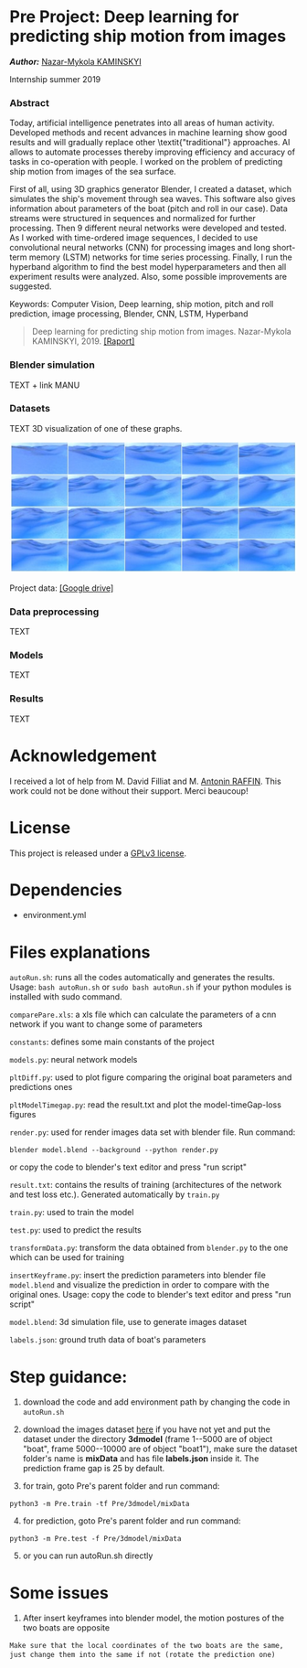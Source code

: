 # Pre Project: Deep learning for predicting ship motion from images
***Author:*** [Nazar-Mykola KAMINSKYI](https://github.com/Nazotron1923)


Internship summer 2019


### Abstract

Today, artificial intelligence penetrates into all areas of human activity. Developed methods and recent advances in machine learning show good results and will gradually replace other \textit{"traditional"} approaches. AI allows to automate processes thereby improving efficiency and accuracy of tasks in co-operation with people. I worked on the problem of predicting ship motion from images of the sea surface.

First of all, using 3D graphics generator Blender, I created a dataset, which simulates the ship's movement through sea waves. This software also gives information about parameters of the boat (pitch and roll in our case). Data streams were structured in sequences and normalized for further processing. Then 9 different neural networks were developed and tested.
As I worked with time-ordered image sequences, I decided to use convolutional neural networks (CNN) for processing images and long short-term memory (LSTM) networks for time series processing.
Finally, I run the hyperband algorithm to find the best model hyperparameters and then all experiment results were analyzed. Also, some possible improvements are suggested.

Keywords: Computer Vision, Deep learning, ship motion, pitch and roll prediction, image processing, Blender, CNN, LSTM, Hyperband

> Deep learning for predicting ship motion from images.
> Nazar-Mykola KAMINSKYI, 2019.
> [[Raport]](https://drive.google.com/file/d/1-wrGLbEWiXemHF5n54mouZVaL28BICS_/view?usp=sharing)


### Blender simulation

TEXT + link MANU

### Datasets
TEXT
3D visualization of one of these graphs.
<p align="center">
  <img width="600" src="plots/gen_img.jpg">
</p>
<p align="justify">

Project data: [[Google drive]](https://drive.google.com/drive/folders/1RF8_wFfcIM0GIklXflPYv-tK3uaEWSSZ?usp=sharing)

### Data preprocessing

TEXT

### Models

TEXT

### Results

TEXT


# Acknowledgement
I received a lot of help from M. David Filliat and M. [Antonin RAFFIN](https://github.com/araffin). This work could not be done without their support. Merci beaucoup!

# License

This project is released under a [GPLv3 license](LICENSE).

# Dependencies

 - environment.yml


# Files explanations

`autoRun.sh`: runs all the codes automatically and generates the results. Usage: `bash autoRun.sh` or `sudo bash autoRun.sh` if your python modules is installed with sudo command.

`comparePare.xls`: a xls file which can calculate the parameters of a cnn network if you want to change some of parameters

`constants`: defines some main constants of the project

`models.py`: neural network models

`pltDiff.py`: used to plot figure comparing the original boat parameters and predictions ones

`pltModelTimegap.py`: read the result.txt and plot the model-timeGap-loss figures

`render.py`: used for render images data set with blender file. Run command:
```
blender model.blend --background --python render.py
```
or copy the code to blender's text editor and press "run script"

`result.txt`: contains the results of training (architectures of the network and test loss etc.). Generated automatically by `train.py`

`train.py`: used to train the model

`test.py`: used to predict the results

`transformData.py`: transform the data obtained from `blender.py` to the one which can be used for training

`insertKeyframe.py`: insert the prediction parameters into blender file `model.blend` and visualize the prediction in order to compare with the original ones. Usage: copy the code to blender's text editor and press "run script"

`model.blend`: 3d simulation file, use to generate images dataset

`labels.json`: ground truth data of boat's parameters

# Step guidance:

1. download the code and add environment path by changing the code in `autoRun.sh`

2. download the images dataset [here](https://drive.google.com/file/d/1wf86xezQeI804QpEtDDfxNovNXhN4Y6m/view?usp=sharing) if you have not yet and put the dataset under the directory **3dmodel** (frame 1--5000 are of object "boat", frame 5000--10000 are of object "boat1"), make sure the dataset folder's name is **mixData** and has file **labels.json** inside it. The prediction frame gap is 25 by default.

3. for train, goto Pre's parent folder and run command:
```
python3 -m Pre.train -tf Pre/3dmodel/mixData
```

4. for prediction, goto Pre's parent folder and run command:
```
python3 -m Pre.test -f Pre/3dmodel/mixData
```

5. or you can run autoRun.sh directly

# Some issues

1. After insert keyframes into blender model, the motion postures of the two boats are opposite
```
Make sure that the local coordinates of the two boats are the same, just change them into the same if not (rotate the prediction one)
```
